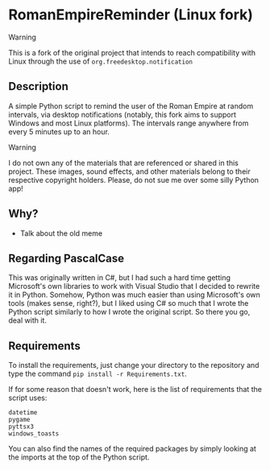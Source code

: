 # RomanEmpireReminder (Linux fork)
> [!WARNING]
> This is a fork of the original project that intends to reach compatibility with Linux through the use of `org.freedesktop.notification`

## Description

A simple Python script to remind the user of the Roman Empire at random intervals, via desktop notifications (notably, this fork aims to support Windows and most Linux platforms). The intervals range anywhere from every 5 minutes up to an hour. 

> [!WARNING]
> I do not own any of the materials that are referenced or shared in this project. These images, sound effects, and other materials belong to their respective copyright holders. Please, do not sue me over some silly Python app!

## Why?

- Talk about the old meme

## Regarding PascalCase

This was originally written in C#, but I had such a hard time getting Microsoft's own libraries to work with Visual Studio that I decided to rewrite it in Python. Somehow, Python was much easier than using Microsoft's own tools (makes sense, right?), but I liked using C# so much that I wrote the Python script similarly to how I wrote the original script. So there you go, deal with it.

## Requirements

To install the requirements, just change your directory to the repository and type the command ```pip install -r Requirements.txt```.

If for some reason that doesn't work, here is the list of requirements that the script uses:

```
datetime
pygame
pyttsx3
windows_toasts
```

You can also find the names of the required packages by simply looking at the imports at the top of the Python script.
